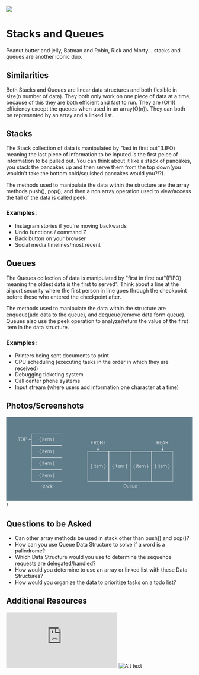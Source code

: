 ![](https://ga-dash.s3.amazonaws.com/production/assets/logo-9f88ae6c9c3871690e33280fcf557f33.png) 

# Stacks and Queues

Peanut butter and jelly, Batman and Robin, Rick and Morty... stacks and queues are another iconic duo.

## Similarities
Both Stacks and Queues are linear data structures and both flexible in size(n number of data).  They both only work on one piece of data at a time, because of this they are both efficient and fast to run. They are (O(1)) efficiency except the queues when used in an array(O(n)).  They can both be represented by an array and a linked list.

## Stacks
The Stack collection of data is manipulated by "last in first out"(LIFO) meaning the last piece of information to be inputed is the first peice of information to be pulled out. You can think about it like a stack of pancakes, you stack the pancakes up and then serve them from the top down(you wouldn't take the bottom cold/squished pancakes would you?!?). 

The methods used to manipulate the data within the structure are the array methods push(), pop(), and then a non array operation used to view/access the tail of the data is called peek.

### Examples:
   - Instagram stories if you're moving backwards
   - Undo functions / command Z 
   - Back button on your browser
   - Social media timelines/most recent

## Queues
The Queues collection of data is manipulated by "first in first out"(FIFO) meaning the oldest data is the first to served".  Think about a line at the airport security where the first person in line goes through the checkpoint before those who entered the checkpoint after. 

The methods used to manipulate the data within the structure are enqueue(add data to the queue), and dequeue(remove data form queue).  Queues also use the peek operation to analyze/return the value of the first item in the data structure. 

### Examples:
   - Printers being sent documents to print
   - CPU scheduling (executing tasks in the order in which they are received)
   - Debugging ticketing system
   - Call center phone systems
   - Input stream (where users add information one character at a time)

## Photos/Screenshots

![Alt text](images/stack-queue.png "Stack and Queue Data Structures")/


## Questions to be Asked
  - Can other array methods be used in stack other than push() and pop()?
  - How can you use Queue Data Structure to solve if a word is a palindrome?
  - Which Data Structure would you use to determine the sequence requests are delegated/handled?
  - How would you determine to use an array or linked list with these Data Structures?
  - How would you organize the data to prioritize tasks on a todo list? 

## Additional Resources

![Alt text](https://www.thecrazyprogrammer.com/2016/05/difference-between-stack-and-queue.html)
![Alt text](https://www.youtube.com/watch?v=jm10v9409d4&amp;ab_channel=colleenlewis)

